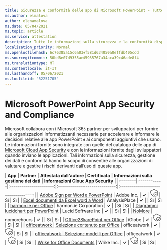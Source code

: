 ```yaml
---
title: Sicurezza e conformità delle app di Microsoft PowerPoint - Tutte le app
ms.author: elmalova
author: elenamalova
ms.date: 05/04/2021
ms.topic: article
ms.service: attestation
description: Tutte le informazioni sulla sicurezza e la conformità disponibili per tutte le app PowerPoint Microsoft.
localization_priority: Normal
ms.openlocfilehash: 6c76385a15c6a03ef581d634050a0effdb405cdd
ms.sourcegitcommit: 50bd8e07d9355ae65935767a34aca39c46ade8f4
ms.translationtype: MT
ms.contentlocale: it-IT
ms.lasthandoff: 05/06/2021
ms.locfileid: "52251705"
---
```

# <a name="microsoft-powerpoint-app-security-and-compliance"></a>Microsoft PowerPoint App Security and Compliance

Microsoft collabora con i Microsoft 365 partner per sviluppatori per fornire alle organizzazioni informatizzanti necessarie per accelerare e informare le decisioni relative alle app PowerPoint e ai componenti aggiuntivi che usano. Le informazioni fornite sono integrate con quelle del catalogo delle app di [Microsoft Cloud App Security](https://www.microsoft.com/en-us/enterprise-mobility-security/cloud-app-security) e con le informazioni fornite dagli sviluppatori quando inviano le applicazioni. Tali informazioni sulla sicurezza, gestione dei dati e conformità hanno lo scopo di consentire alle organizzazioni di valutare e gestire i rischi derivanti dall'uso di queste app.

| **App** | **Partner** | **Attestata dall'autore** | **Certificata** | **Informazioni sulla gestione dei dati** | **Informazioni Cloud App Security** |
|:--------|:------------|:----------------------:|:-----------------------------:|:----------------------------------:|
| [Adobe Sign per Word e PowerPoint](./adobe-inc-sign-for-word-and-powerpoint.md) | Adobe Inc. | **✓** | <img alt="Certified application badge" src="../media/certified-badge.png" height="25" width="25" /> | Sì | Sì |
| [Excel documenti da Excel word a Word](./analysisplace-excel-to-word-document-automation.md) | AnalysisPlace | **✓** |  | Sì | Sì |
| [harmon.ie per Office](./harmonie-corporation-for-office.md) | harmon.ie Corporation | **✓** |  | Sì | Sì |
| [Diagrammi lucidchart per PowerPoint](./lucid-software-inc-lucidchart-diagrams-for-powerpoint.md) | Lucid Software Inc | **✓** |  | Sì | Sì |
| [NoMore](./nomorehours-nomore.md) | nomorehours | **✓** |  | Sì | Sì |
| [Office2SharePoint per Office](./iglobe-office2sharepoint-for-office.md) | iGlobe | **✓** | <img alt="Certified application badge" src="../media/certified-badge.png" height="25" width="25" /> | Sì | Sì |
| [officeatwork | Selezione contenuto per Office](./officeatwork-officeatworkcontent-chooser-for-office.md) | officeatwork | **✓** | <img alt="Certified application badge" src="../media/certified-badge.png" height="25" width="25" /> | Sì | Sì |
| [officeatwork | Selezione modelli per Office](./officeatwork-officeatworktemplate-chooser-for-office.md) | officeatwork | **✓** | <img alt="Certified application badge" src="../media/certified-badge.png" height="25" width="25" /> | Sì | Sì |
| [Wrike for Office Documents](./wrike-inc-for-office-documents.md) | Wrike Inc. | **✓** | <img alt="Certified application badge" src="../media/certified-badge.png" height="25" width="25" /> | Sì | Sì |
